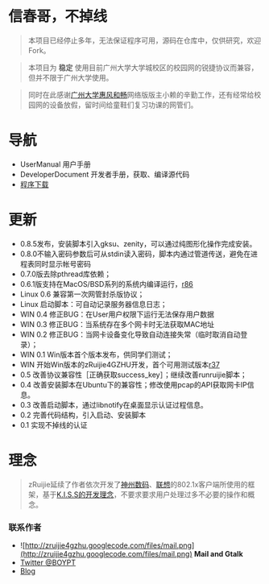 # 信春哥，不掉线 #

> 本项目已经停止多年，无法保证程序可用，源码在仓库中，仅供研究，欢迎Fork。

> 本项目为 **稳定** 使用目前广州大学大学城校区的校园网的锐捷协议而兼容，但并不限于广州大学使用。

> 同时在此感谢[广州大学惠风和畅](http://bbs.gzhu.edu.cn)网络版版主小赖的辛勤工作，还有经常给校园网的设备放假，留时间给童鞋们复习功课的网管们。

# 导航 #
  * UserManual  用户手册
  * DeveloperDocument 开发者手册，获取、编译源代码
  * [程序下载](http://code.google.com/p/zruijie4gzhu/downloads/list)

# 更新 #
  * 0.8.5发布，安装脚本引入gksu、zenity，可以通过纯图形化操作完成安装。
  * 0.8.0不输入密码参数后可从stdin读入密码，脚本内通过管道传送，避免在进程表同时显示帐号密码
  * 0.7.0版去除pthread库依赖；
  * 0.6.1版支持在MacOS/BSD系列的系统内编译运行，[r86](https://code.google.com/p/zruijie4gzhu/source/detail?r=86)
  * Linux 0.6 兼容第一次网管封杀版协议；
  * Linux 启动脚本：可自动记录服务器信息日志；
  * WIN 0.4 修正BUG：在User用户权限下运行无法保存用户数据
  * WIN 0.3 修正BUG：当系统存在多个网卡时无法获取MAC地址
  * WIN 0.2 修正BUG：当网卡设备变化导致自动连接失常（临时取消自动登录）；
  * WIN 0.1 Win版本首个版本发布，供同学们测试；
  * WIN 开始Win版本的zRuijie4GZHU开发，首个可用测试版本[r37](https://code.google.com/p/zruijie4gzhu/source/detail?r=37)
  * 0.5 改善协议兼容性［正确获取success\_key］；继续改善runruijie脚本；
  * 0.4 改善安装脚本在Ubuntu下的兼容性；修改使用pcap的API获取网卡IP信息。
  * 0.3 改善启动脚本，通过libnotify在桌面显示认证过程信息。
  * 0.2 完善代码结构，引入启动、安装脚本
  * 0.1 实现不掉线的认证

# 理念 #
> zRuijie延续了作者依次开发了[神州数码](http://code.google.com/p/zdcclient/)、[联想](http://code.google.com/p/zlevoclient/)的802.1x客户端所使用的框架，基于[K.I.S.S的开发理念](http://zh.wikipedia.org/wiki/KISS%E5%8E%9F%E5%88%99)，不要求要求用户处理过多不必要的操作和概念。

### 联系作者 ###
  * ![http://zruijie4gzhu.googlecode.com/files/mail.png](http://zruijie4gzhu.googlecode.com/files/mail.png) **Mail and Gtalk**
  * [Twitter @BOYPT](http://twitter.com/BOYPT)
  * [Blog](http://apt-blog.net/)